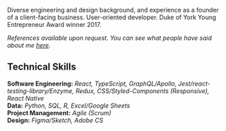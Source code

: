 Diverse engineering and design background, and experience as a founder of a client-facing business. User-oriented developer. Duke of York Young Entrepreneur Award winner 2017.

_References available upon request. You can see what people have said about me [here](https://github.com/mcclowes/mcclowes/blob/master/recommendations.md)._

## Technical Skills

__Software Engineering:__ _React, TypeScript, GraphQL/Apollo, Jest/react-testing-library/Enzyme, Redux, CSS/Styled-Components (Responsive), React Native_  
__Data:__ _Python, SQL, R, Excel/Google Sheets_  
__Project Management:__ _Agile (Scrum)_  
__Design:__ _Figma/Sketch, Adobe CS_